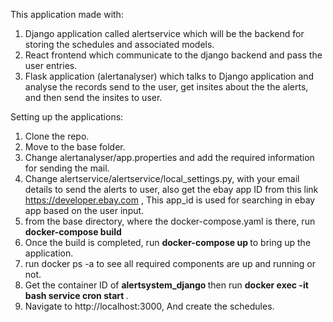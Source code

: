 This application made with:
1. Django application called alertservice which will be the backend for storing the schedules and associated models.
2. React frontend which communicate to the django backend and pass the user entries.
3. Flask application (alertanalyser) which talks to Django application and analyse the records send to the user, get insites about the the alerts, and then send the insites to user.



Setting up the applications:
1. Clone the repo.
2. Move to the base folder.
3. Change alertanalyser/app.properties and add the required information for sending the mail.
4. Change alertservice/alertservice/local_settings.py, with your email details to send the alerts to user, also get the ebay app ID from this link https://developer.ebay.com , This app_id is used for searching in ebay app based on the user input.
3. from the base directory, where the docker-compose.yaml is there, run <b> docker-compose build </b>
4. Once the build is completed, run <b> docker-compose up </b> to bring up the application.
5. run docker ps -a to see all required components are up and running or not.
6. Get the container ID of <b> alertsystem_django </b> then run <b> docker exec -it <Container ID of Django> bash service cron start </b>.
7. Navigate to http://localhost:3000, And create the schedules.


